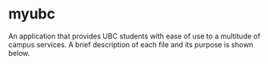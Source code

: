 # myubc
An application that provides UBC students with ease of use to a multitude of campus services. A brief description of each file and its purpose is shown below.



